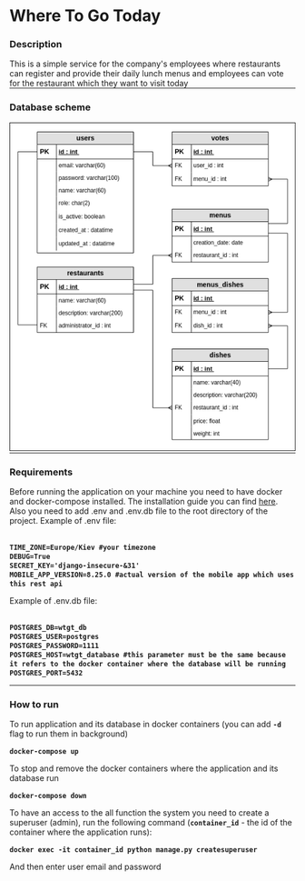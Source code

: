 # Where To Go Today
<h3>Description</h3>
This is a simple service for the company's employees where restaurants can register and provide their daily lunch menus and employees can vote for the restaurant which they want to visit today
<hr style="margin-top: 0"/>
<h3>Database scheme</h3>
<img src="wtgt_database.png" alt="database scheme">
<hr style="margin-top: 0"/>
<h3>Requirements</h3>
Before running the application on your machine you need to have docker and docker-compose installed. 
The installation guide you can find <a href="https://docs.docker.com/desktop/">here</a>.
<br>Also you need to add .env and .env.db file to the root directory of the project.
Example of .env file:
<pre>
<code><b>
TIME_ZONE=Europe/Kiev #your timezone
DEBUG=True 
SECRET_KEY='django-insecure-&31'
MOBILE_APP_VERSION=8.25.0 #actual version of the mobile app which uses this rest api</b></code>
</pre>
Example of .env.db file:
<pre>
<code><b>
POSTGRES_DB=wtgt_db
POSTGRES_USER=postgres
POSTGRES_PASSWORD=1111
POSTGRES_HOST=wtgt_database #this parameter must be the same because it refers to the docker container where the database will be running
POSTGRES_PORT=5432</b></code>
</pre>
<hr style="margin-top: 0"/>
<h3>How to run</h3>
To run application and its database in docker containers (you can add <code><b>-d</b></code> flag to run them in background)
<pre>
<code><b>docker-compose up </b></code>
</pre>
To stop and remove the docker containers where the application and its database run
<pre>
<code><b>docker-compose down</b></code>
</pre>
To have an access to the all function the system you need to create a superuser (admin), run the following command 
(<code><b>container_id</b></code> - the id of the container where the application runs):
<pre>
<code><b>docker exec -it container_id python manage.py createsuperuser </b></code>
</pre>
And then enter user email and password


